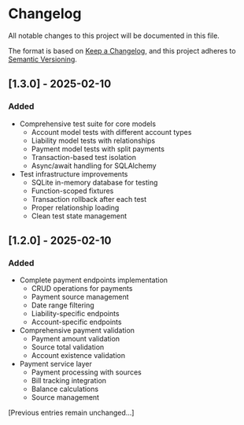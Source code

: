# Changelog

All notable changes to this project will be documented in this file.

The format is based on [Keep a Changelog](https://keepachangelog.com/en/1.0.0/),
and this project adheres to [Semantic Versioning](https://semver.org/spec/v2.0.0.html).

## [1.3.0] - 2025-02-10

### Added
- Comprehensive test suite for core models
  - Account model tests with different account types
  - Liability model tests with relationships
  - Payment model tests with split payments
  - Transaction-based test isolation
  - Async/await handling for SQLAlchemy
- Test infrastructure improvements
  - SQLite in-memory database for testing
  - Function-scoped fixtures
  - Transaction rollback after each test
  - Proper relationship loading
  - Clean test state management

## [1.2.0] - 2025-02-10

### Added
- Complete payment endpoints implementation
  - CRUD operations for payments
  - Payment source management
  - Date range filtering
  - Liability-specific endpoints
  - Account-specific endpoints
- Comprehensive payment validation
  - Payment amount validation
  - Source total validation
  - Account existence validation
- Payment service layer
  - Payment processing with sources
  - Bill tracking integration
  - Balance calculations
  - Source management

[Previous entries remain unchanged...]
